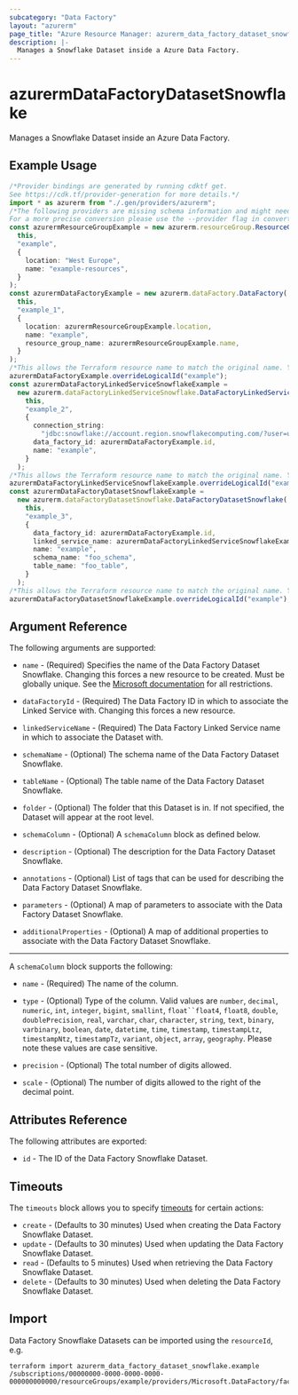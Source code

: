 ```yaml
---
subcategory: "Data Factory"
layout: "azurerm"
page_title: "Azure Resource Manager: azurerm_data_factory_dataset_snowflake"
description: |-
  Manages a Snowflake Dataset inside a Azure Data Factory.
---
```


# azurermDataFactoryDatasetSnowflake

Manages a Snowflake Dataset inside an Azure Data Factory.

## Example Usage

```typescript
/*Provider bindings are generated by running cdktf get.
See https://cdk.tf/provider-generation for more details.*/
import * as azurerm from "./.gen/providers/azurerm";
/*The following providers are missing schema information and might need manual adjustments to synthesize correctly: azurerm.
For a more precise conversion please use the --provider flag in convert.*/
const azurermResourceGroupExample = new azurerm.resourceGroup.ResourceGroup(
  this,
  "example",
  {
    location: "West Europe",
    name: "example-resources",
  }
);
const azurermDataFactoryExample = new azurerm.dataFactory.DataFactory(
  this,
  "example_1",
  {
    location: azurermResourceGroupExample.location,
    name: "example",
    resource_group_name: azurermResourceGroupExample.name,
  }
);
/*This allows the Terraform resource name to match the original name. You can remove the call if you don't need them to match.*/
azurermDataFactoryExample.overrideLogicalId("example");
const azurermDataFactoryLinkedServiceSnowflakeExample =
  new azurerm.dataFactoryLinkedServiceSnowflake.DataFactoryLinkedServiceSnowflake(
    this,
    "example_2",
    {
      connection_string:
        "jdbc:snowflake://account.region.snowflakecomputing.com/?user=user&db=db&warehouse=wh",
      data_factory_id: azurermDataFactoryExample.id,
      name: "example",
    }
  );
/*This allows the Terraform resource name to match the original name. You can remove the call if you don't need them to match.*/
azurermDataFactoryLinkedServiceSnowflakeExample.overrideLogicalId("example");
const azurermDataFactoryDatasetSnowflakeExample =
  new azurerm.dataFactoryDatasetSnowflake.DataFactoryDatasetSnowflake(
    this,
    "example_3",
    {
      data_factory_id: azurermDataFactoryExample.id,
      linked_service_name: azurermDataFactoryLinkedServiceSnowflakeExample.name,
      name: "example",
      schema_name: "foo_schema",
      table_name: "foo_table",
    }
  );
/*This allows the Terraform resource name to match the original name. You can remove the call if you don't need them to match.*/
azurermDataFactoryDatasetSnowflakeExample.overrideLogicalId("example");

```

## Argument Reference

The following arguments are supported:

*   `name` - (Required) Specifies the name of the Data Factory Dataset Snowflake. Changing this forces a new resource to be created. Must be globally unique. See the [Microsoft documentation](https://docs.microsoft.com/azure/data-factory/naming-rules) for all restrictions.

*   `dataFactoryId` - (Required) The Data Factory ID in which to associate the Linked Service with. Changing this forces a new resource.

*   `linkedServiceName` - (Required) The Data Factory Linked Service name in which to associate the Dataset with.

*   `schemaName` - (Optional) The schema name of the Data Factory Dataset Snowflake.

*   `tableName` - (Optional) The table name of the Data Factory Dataset Snowflake.

*   `folder` - (Optional) The folder that this Dataset is in. If not specified, the Dataset will appear at the root level.

*   `schemaColumn` - (Optional) A `schemaColumn` block as defined below.

*   `description` - (Optional) The description for the Data Factory Dataset Snowflake.

*   `annotations` - (Optional) List of tags that can be used for describing the Data Factory Dataset Snowflake.

*   `parameters` - (Optional) A map of parameters to associate with the Data Factory Dataset Snowflake.

*   `additionalProperties` - (Optional) A map of additional properties to associate with the Data Factory Dataset Snowflake.

***

A `schemaColumn` block supports the following:

*   `name` - (Required) The name of the column.

*   `type` - (Optional) Type of the column. Valid values are `number`, `decimal`, `numeric`, `int`, `integer`, `bigint`, `smallint`, `float``float4`, `float8`, `double`, `doublePrecision`, `real`, `varchar`, `char`, `character`, `string`, `text`, `binary`, `varbinary`, `boolean`, `date`, `datetime`, `time`, `timestamp`, `timestampLtz`, `timestampNtz`, `timestampTz`, `variant`, `object`, `array`, `geography`. Please note these values are case sensitive.

*   `precision` - (Optional) The total number of digits allowed.

*   `scale` - (Optional) The number of digits allowed to the right of the decimal point.

## Attributes Reference

The following attributes are exported:

* `id` - The ID of the Data Factory Snowflake Dataset.

## Timeouts

The `timeouts` block allows you to specify [timeouts](https://www.terraform.io/language/resources/syntax#operation-timeouts) for certain actions:

* `create` - (Defaults to 30 minutes) Used when creating the Data Factory Snowflake Dataset.
* `update` - (Defaults to 30 minutes) Used when updating the Data Factory Snowflake Dataset.
* `read` - (Defaults to 5 minutes) Used when retrieving the Data Factory Snowflake Dataset.
* `delete` - (Defaults to 30 minutes) Used when deleting the Data Factory Snowflake Dataset.

## Import

Data Factory Snowflake Datasets can be imported using the `resourceId`,  e.g.

```console
terraform import azurerm_data_factory_dataset_snowflake.example /subscriptions/00000000-0000-0000-0000-000000000000/resourceGroups/example/providers/Microsoft.DataFactory/factories/example/datasets/example
```
